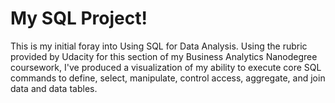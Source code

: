 # My SQL Project!
This is my initial foray into Using SQL for Data Analysis. Using the rubric provided by Udacity for this section of my Business Analytics Nanodegree coursework, I've produced a visualization of my ability to execute core SQL commands to define, select, manipulate, control access, aggregate, and join data and data tables.
